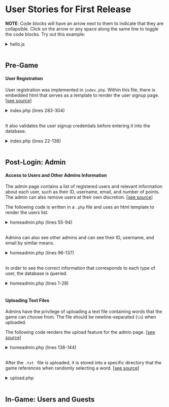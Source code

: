 # **User Stories for First Release**

**NOTE**: Code blocks will have an arrow next to them to indicate that they are collapsible. Click on the arrow or any space along the same line to toggle the code blocks. Try out this example: 

<details>

<summary>hello.js</summary>

```javascript
var example = "Hello World!"
```
</details>

<br>

## Pre-Game  

 
#### User Registration  

  
User registration was implemented in `index.php`. Within this file, there is embedded html that serves as a template to render the user signup page. [[see source](https://github.com/achou11/swEng-project0/blob/master/index.php)]
	

<details>
	<summary>
	index.php (lines 283-304)
	</summary>

```html
<div id = "signupForm" style = "display: none;">
	<form name = "signupForm" method="post" action="index.php#signupForm" autocomplete="off">
		
		<input type="text" id="username" name="username" placeholder="<?php echo $userError; ?>" maxlength="50" value="<?php echo $username ?>" />
		<input type="text" id="email" name="email" placeholder="<?php echo $emailError; ?>" maxlength="40"  value="<?php echo $email ?>"/>
		<input type="password" id="pword" name="pass" placeholder="<?php echo $passError; ?>" maxlength="35" />
		<input type="password" id="pword2" name="pass2" placeholder="<?php echo $passError2; ?>" maxlength="35" />
		<div style = "margin-top: 25px"></div>
		<?php
		if ( isset($errMSG) ) {
			
			?>
			<span class="text-danger"></span> <?php echo $errMSG; ?>
			<?php
		}
		?>

		<input type="submit" name="btn-signup" value="Sign up">
	
	</form>
	<div class = "guest-sign"><a href = "home.html">Play as guest</a></div>
</div>
```  
</details>

<br> 

It also validates the user signup credentials before entering it into the database.

<details>
	<summary>
	index.php (lines 22-136) 
	</summary>

```php
$userError = "Username";
$emailError = "Email";
$passError = "Password";
$passError2 = "Re-enter Password";
	
if ( isset($_POST['btn-signup']) ) {
	
	// clean user inputs to prevent sql injections
	`
	
	$username = trim($_POST['username']);
	$username = strip_tags($username);
	$username = htmlspecialchars($username);
	
	$email = trim($_POST['email']);
	$email = strip_tags($email);
	$email = htmlspecialchars($email);
	
	$pass = trim($_POST['pass']);
	$pass = strip_tags($pass);
	$pass = htmlspecialchars($pass);
	$pass2 = trim($_POST['pass2']);
	$pass2 = strip_tags($pass2);
	$pass2 = htmlspecialchars($pass2
	);
	
	
	
	
	// basic name validation
	if (empty($username)) {
		$error = true;
		$userError = "Please enter a username";
	} else if (!preg_match("/^[a-zA-Z0-9 ]+$/",$username)) {
		$error = true;
		unset($username);
		$userError = "No special characters";
	}	else {
		// check email exist or not
		$query = "SELECT userName FROM users WHERE userName='$username'";
		$result = mysqli_query($conn, $query);
		$count = mysqli_num_rows($result);
		if($count!=0){
			$error = true;
			unset($username);
			$userError = "Username taken";
		}
	}
	// basic age validation
	
	
	//basic email validation
	if ( !filter_var($email,FILTER_VALIDATE_EMAIL) ) {
		$error = true;
		$emailError = "Enter a valid email.";
	}
	else {
		// check email exist or not
		$query = "SELECT userEmail FROM users WHERE userEmail='$email'";
		$result = mysqli_query($conn, $query);
		$count = mysqli_num_rows($result);
		if($count!=0){
			$error = true;
			unset($email);
			$emailError = "Provided Email is already in use.";
		}
	}
	// password validation
	if (empty($pass)){
		$error = true;
		$passError = "Please enter password.";
	} else if(strlen($pass) < 6) {
		$error = true;
		$passError = "Enter at least 6 characters.";
	}
	
	if ($pass != $pass2){
		$error = true;
		$passError2 = "Password does not match!";
	}
	// password encrypt using SHA256();
	$password = hash('sha256', $pass);
	
	// if there's no error, continue to signup
	if( !$error ) {
		$query = "INSERT INTO users(userName,userEmail,userPass) VALUES('$username','$email','$password')";
		$res = mysqli_query($conn, $query);
		
		
		
		if ($res) {
			$errTyp = "success";
			$errMSG = "Successfully registered, you may login now";
			
		$res=mysqli_query($conn, "SELECT userId, userName, userPass FROM users WHERE (userName='$username')");
		$row=mysqli_fetch_array($res);
			$_SESSION['user'] = $row['userId'];
			header("Location: home.php");
			
		
		} else {
			$errTyp = "danger";
			$errMSG = "Something went wrong, try again later...";
		}
			
	}
}
```
</details>

<br>


## Post-Login: Admin  

#### Access to Users and Other Admins Information 

The admin page contains a list of registered users and relevant information about each user, such as their ID, username, email, and number of points. The admin can also remove users at their own discretion. [[see source](https://github.com/achou11/swEng-project0/blob/master/homeadmin.php)]

The following code is written in a `.php` file and uses an html template to render the users list.

<details>
	<summary>
	homeadmin.php (lines 55-94)
	</summary>

```php
<div class = "users">
<h3 style = "text-align: center;">Users</h3>
<div id = "table-scroll">
  <table class = "userlog">
    <tr>
      <th>ID</th>
      <th>Username</th>
      <th>Email</th>
      <th>Points</th>
      <th>Remove User</th>
      <th>Promote User</th>
    </tr>
    <?php
      while($usersRow = mysqli_fetch_array($usersQuery)){
      
      $headAdminPromote="";
      
      if($userRow["userName"] == "ipawds")
      {
  
        $headAdminPromote="<a href='promoteMember.php?id=".$usersRow['userId']."'onclick = \"return confirm('Are you sure you want to promote?')\">Promote</a>";
      }
      else
      {
        $headAdminPromote="-";
      }
          echo
              "<tr>
              <td>" .$usersRow["userId"]. "</td>
              <td>" .$usersRow["userName"]. "</td>
              <td>" .$usersRow["userEmail"]. "</td>
              <td>" .$usersRow["userPoints"]. "</td>
              <td>" ."<a href='deleteMember.php?id=".$usersRow['userId']."' onclick = \"return confirm('Are you sure you want to delete?')\">Delete</a>" . "</td>
              <td>" .$headAdminPromote. "</td>
              </tr>";
      }
    ?>
  </table>
</div>
</div>

```
</details>

<br>

Admins can also see other admins and can see their ID, username, and email by similar means.

<details>
	<summary>
	homeadmin.php (lines 96-137)
	</summary>
	
```php
<div class = "admins">
<h3 style = "text-align: center;">Administrators</h3>
<table class = "adminlog">
  <tr>
    <th>ID</th>
    <th>Username</th>
    <th>Email</th>
    <th>Remove User</th>
    <th>Demote User</th>
  </tr>
  <?php
    while($adminsRow = mysqli_fetch_array($adminsQuery)){
    //HEAD ADMIN FUNCTIONS ONLY SHOWN FOR HEAD ADMIN
    
    $headAdminDelete="";
    $headAdminDemote="";
    
    if($userRow["userName"] == "ipawds")
    {
      $headAdminDelete="<a href='deleteMember.php?id=".$adminsRow['userId']."' onclick = \"return confirm('Are you sure you want to delete?')\">Delete</a>";
      $headAdminDemote="<a href='demoteMember.php?id=".$adminsRow['userId']."'onclick = \"return confirm('Are you sure you want to demote?')\">Demote</a>";
    }
    else
    {
      $headAdminDelete="-";
      $headAdminDemote="-";
    }
      
        echo
            "<tr>
            <td>" .$adminsRow["userId"]. "</td>
            <td>" .$adminsRow["userName"]. "</td>
            <td>" .$adminsRow["userEmail"]. "</td>
            <td>".$headAdminDelete."</td>
            <td>".$headAdminDemote."</td>
            </tr>";
    }
  ?>
</table>
</div>
```
</details>

<br>

In order to see the correct information that corresponds to each type of user, the database is queried.

<details>
	<summary>
	homeadmin.php (lines 1-28)
	</summary>

```php
<?php
	ob_start();
	session_start();
	require_once 'dbconnect.php';
  	
	// if session is not set this will redirect to login page
	if( !isset($_SESSION['user']) ) {
		header("Location: index.php");
		exit;
	}
	
	// select loggedin users detail
	$res=mysqli_query($conn, "SELECT * FROM users WHERE userId=".$_SESSION['user']);
	$userRow=mysqli_fetch_array($res);
	$userAdmin = $userRow['userAdmin'];
	
	if($userAdmin != 1){
	
	  header("Location: home.php");
	  exit;
	}
	
	
	
	$usersQuery = mysqli_query($conn, "SELECT userId, userName, userEmail, userPoints FROM users WHERE userAdmin = 0");
	$adminsQuery = mysqli_query($conn, "SELECT userId, userName, userEmail FROM users WHERE (userAdmin = 1) AND userID !=".$_SESSION['user']);
	//$usersRow=mysqli_fetch_array($usersQuery);
?>
```
</details>

<br>

#### Uploading Text Files  

Admins have the privilege of uploading a text file containing words that the game can choose from. The file should be newline-separated (`\n`) when uploaded. 

The following code renders the upload feature for the admin page. [[see source](https://github.com/achou11/swEng-project0/blob/master/homeadmin.php)]

<details>
	<summary>
	homeadmin.php (lines 138-144)
	</summary>

```php
<div class = "upload-image">
	<form action="upload.php" method="post" enctype="multipart/form-data">
		  Select file to upload (only JPG, JPEG, PNG & GIF, and txt files are allowed):
		  <input type="file" name="fileToUpload" id="fileToUpload">
		  <input type="submit" value="Upload File" name="submit">
	</form>
</div>
```  
</details>

<br>

After the `.txt	` file is uploaded, it is stored into a specific directory that the game references when randomly selecting a word. [[see source](https://github.com/achou11/swEng-project0/blob/master/upload.php)]

<details>
	<summary>
	upload.php
	</summary>
	
```php

<?php
$target_dir = "uploads/";
$target_file = $target_dir . basename($_FILES["fileToUpload"]["name"]);
$uploadOk = 1;
$imageFileType = pathinfo($target_file,PATHINFO_EXTENSION);
// Check file size
if ($_FILES["fileToUpload"]["size"] > 500000) {
    echo "Sorry, your file is too large.";
    $uploadOk = 0;
}
// Allow certain file formats
if($imageFileType != "jpg" && $imageFileType != "png" && $imageFileType != "jpeg"
&& $imageFileType != "gif" && $imageFileType != "txt") {
    echo "Sorry, only JPG, JPEG, PNG & GIF, and txt files are allowed.";
    $uploadOk = 0;
}
// Check if $uploadOk is set to 0 by an error
if ($uploadOk == 0) {
    echo "Sorry, your file was not uploaded.";
// if everything is ok, try to upload file
} else {
    if (move_uploaded_file($_FILES["fileToUpload"]["tmp_name"], $target_file)) {
        echo "The file ". basename( $_FILES["fileToUpload"]["name"]). " has been uploaded.";
    } else {
        echo "Sorry, there was an error uploading your file.";
    }
}
?>

<!DOCTYPE html>
<html>
<body>
<form action="homeadmin.php">
    <input type="submit" value="Back" />
</form>
</body>
</html>

```
</details>

<br>

## In-Game: Users and Guests

